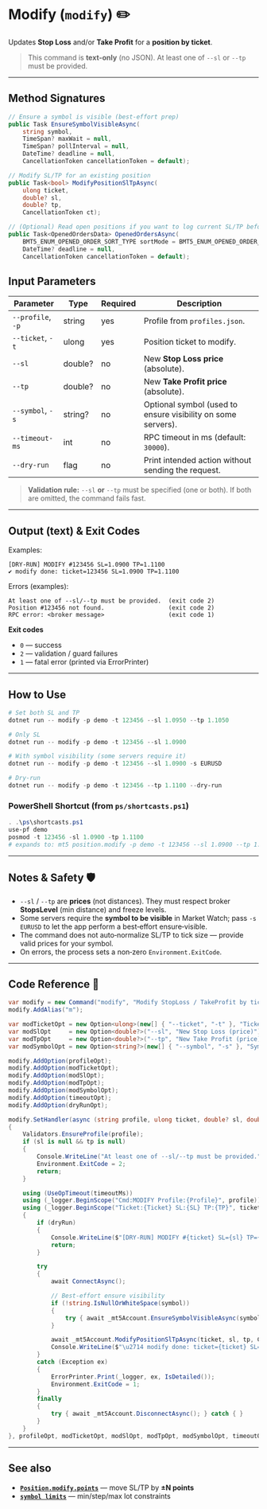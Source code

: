 # Modify (`modify`) ✏️

Updates **Stop Loss** and/or **Take Profit** for a **position by ticket**.

> This command is **text-only** (no JSON). At least one of `--sl` or `--tp` must be provided.

---
## Method Signatures

```csharp
// Ensure a symbol is visible (best‑effort prep)
public Task EnsureSymbolVisibleAsync(
    string symbol,
    TimeSpan? maxWait = null,
    TimeSpan? pollInterval = null,
    DateTime? deadline = null,
    CancellationToken cancellationToken = default);

// Modify SL/TP for an existing position
public Task<bool> ModifyPositionSlTpAsync(
    ulong ticket,
    double? sl,
    double? tp,
    CancellationToken ct);

// (Optional) Read open positions if you want to log current SL/TP before changes
public Task<OpenedOrdersData> OpenedOrdersAsync(
    BMT5_ENUM_OPENED_ORDER_SORT_TYPE sortMode = BMT5_ENUM_OPENED_ORDER_SORT_TYPE.Bmt5OpenedOrderSortByOpenTimeAsc,
    DateTime? deadline = null,
    CancellationToken cancellationToken = default);
```

## Input Parameters

| Parameter         | Type    | Required | Description                                                  |
| ----------------- | ------- | -------- | ------------------------------------------------------------ |
| `--profile`, `-p` | string  | yes      | Profile from `profiles.json`.                                |
| `--ticket`, `-t`  | ulong   | yes      | Position ticket to modify.                                   |
| `--sl`            | double? | no       | New **Stop Loss price** (absolute).                          |
| `--tp`            | double? | no       | New **Take Profit price** (absolute).                        |
| `--symbol`, `-s`  | string? | no       | Optional symbol (used to ensure visibility on some servers). |
| `--timeout-ms`    | int     | no       | RPC timeout in ms (default: `30000`).                        |
| `--dry-run`       | flag    | no       | Print intended action without sending the request.           |

> **Validation rule:** `--sl` **or** `--tp` must be specified (one or both). If both are omitted, the command fails fast.

---

## Output (text) & Exit Codes

Examples:

```
[DRY-RUN] MODIFY #123456 SL=1.0900 TP=1.1100
✔ modify done: ticket=123456 SL=1.0900 TP=1.1100
```

Errors (examples):

```
At least one of --sl/--tp must be provided.  (exit code 2)
Position #123456 not found.                  (exit code 2)
RPC error: <broker message>                  (exit code 1)
```

**Exit codes**

* `0` — success
* `2` — validation / guard failures
* `1` — fatal error (printed via ErrorPrinter)

---

## How to Use

```powershell
# Set both SL and TP
dotnet run -- modify -p demo -t 123456 --sl 1.0950 --tp 1.1050

# Only SL
dotnet run -- modify -p demo -t 123456 --sl 1.0900

# With symbol visibility (some servers require it)
dotnet run -- modify -p demo -t 123456 --sl 1.0900 -s EURUSD

# Dry-run
dotnet run -- modify -p demo -t 123456 --tp 1.1100 --dry-run
```

### PowerShell Shortcut (from `ps/shortcasts.ps1`)

```powershell
. .\ps\shortcasts.ps1
use-pf demo
posmod -t 123456 -sl 1.0900 -tp 1.1100
# expands to: mt5 position.modify -p demo -t 123456 --sl 1.0900 --tp 1.1100 --timeout-ms 90000
```

---

## Notes & Safety 🛡️

* `--sl` / `--tp` are **prices** (not distances). They must respect broker **StopsLevel** (min distance) and freeze levels.
* Some servers require the **symbol to be visible** in Market Watch; pass `-s EURUSD` to let the app perform a best‑effort ensure‑visible.
* The command does not auto‑normalize SL/TP to tick size — provide valid prices for your symbol.
* On errors, the process sets a non‑zero `Environment.ExitCode`.

---

## Code Reference 🧩

```csharp
var modify = new Command("modify", "Modify StopLoss / TakeProfit by ticket");
modify.AddAlias("m");

var modTicketOpt = new Option<ulong>(new[] { "--ticket", "-t" }, "Ticket to modify") { IsRequired = true };
var modSlOpt     = new Option<double?>("--sl", "New Stop Loss (price)");
var modTpOpt     = new Option<double?>("--tp", "New Take Profit (price)");
var modSymbolOpt = new Option<string?>(new[] { "--symbol", "-s" }, "Symbol (optional; used to ensure visibility if needed)");

modify.AddOption(profileOpt);
modify.AddOption(modTicketOpt);
modify.AddOption(modSlOpt);
modify.AddOption(modTpOpt);
modify.AddOption(modSymbolOpt);
modify.AddOption(timeoutOpt);
modify.AddOption(dryRunOpt);

modify.SetHandler(async (string profile, ulong ticket, double? sl, double? tp, string? symbol, int timeoutMs, bool dryRun) =>
{
    Validators.EnsureProfile(profile);
    if (sl is null && tp is null)
    {
        Console.WriteLine("At least one of --sl/--tp must be provided.");
        Environment.ExitCode = 2;
        return;
    }

    using (UseOpTimeout(timeoutMs))
    using (_logger.BeginScope("Cmd:MODIFY Profile:{Profile}", profile))
    using (_logger.BeginScope("Ticket:{Ticket} SL:{SL} TP:{TP}", ticket, sl, tp))
    {
        if (dryRun)
        {
            Console.WriteLine($"[DRY-RUN] MODIFY #{ticket} SL={sl} TP={tp}");
            return;
        }

        try
        {
            await ConnectAsync();

            // Best‑effort ensure visibility
            if (!string.IsNullOrWhiteSpace(symbol))
            {
                try { await _mt5Account.EnsureSymbolVisibleAsync(symbol!, TimeSpan.FromSeconds(3)); } catch { }
            }

            await _mt5Account.ModifyPositionSlTpAsync(ticket, sl, tp, CancellationToken.None);
            Console.WriteLine($"\u2714 modify done: ticket={ticket} SL={sl} TP={tp}");
        }
        catch (Exception ex)
        {
            ErrorPrinter.Print(_logger, ex, IsDetailed());
            Environment.ExitCode = 1;
        }
        finally
        {
            try { await _mt5Account.DisconnectAsync(); } catch { }
        }
    }
}, profileOpt, modTicketOpt, modSlOpt, modTpOpt, modSymbolOpt, timeoutOpt, dryRunOpt);
```

---

## See also

* **[`Position.modify.points`](./Position.modify.points.md)** — move SL/TP by **±N points**
* **[`symbol limits`](../Market_Data/Limits.md)** — min/step/max lot constraints
